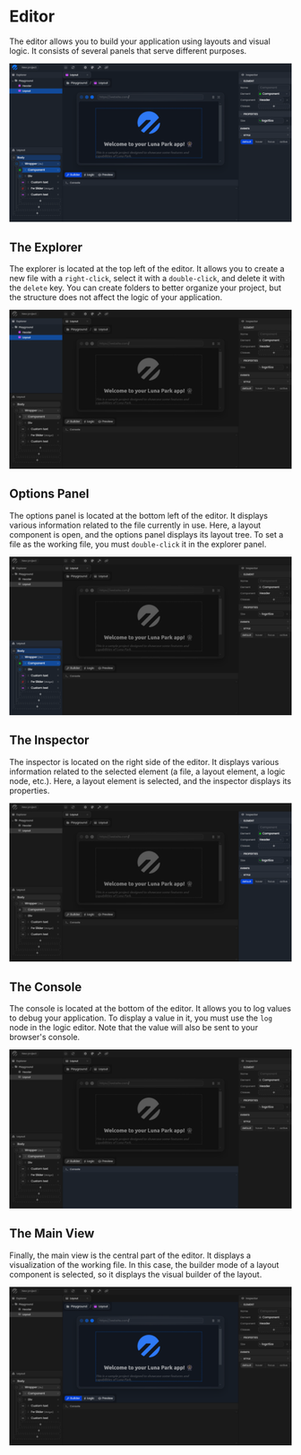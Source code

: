 # Editor

The editor allows you to build your application using layouts and visual logic. It consists of several panels that serve different purposes.

![Screenshot of the Luna Park editor](../../../assets/layout-editor/luna-park-editor-assets/screen1.png)

## The Explorer

The explorer is located at the top left of the editor. It allows you to create a new file with a `right-click`, select it with a `double-click`, and delete it with the `delete` key. You can create folders to better organize your project, but the structure does not affect the logic of your application.

![Screenshot of the Luna Park editor](../../../assets/layout-editor/luna-park-editor-assets/screen2.png)

## Options Panel

The options panel is located at the bottom left of the editor. It displays various information related to the file currently in use. Here, a layout component is open, and the options panel displays its layout tree. To set a file as the working file, you must `double-click` it in the explorer panel.

![Screenshot of the Luna Park editor](../../../assets/layout-editor/luna-park-editor-assets/screen3.png)

## The Inspector

The inspector is located on the right side of the editor. It displays various information related to the selected element (a file, a layout element, a logic node, etc.). Here, a layout element is selected, and the inspector displays its properties.

![Screenshot of the Luna Park editor](../../../assets/layout-editor/luna-park-editor-assets/screen4.png)

## The Console

The console is located at the bottom of the editor. It allows you to log values to debug your application. To display a value in it, you must use the `log` node in the logic editor. Note that the value will also be sent to your browser's console.

![Screenshot of the Luna Park editor](../../../assets/layout-editor/luna-park-editor-assets/screen5.png)

## The Main View

Finally, the main view is the central part of the editor. It displays a visualization of the working file. In this case, the builder mode of a layout component is selected, so it displays the visual builder of the layout.

![Screenshot of the Luna Park editor](../../../assets/layout-editor/luna-park-editor-assets/screen6.png)

